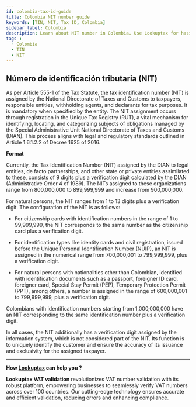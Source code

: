 ```yaml
---
id: colombia-tax-id-guide
title: Colombia NIT number guide
keywords: [TIN, NIT, Tax ID, Colombia]
sidebar_label: Colombia
description: Learn about NIT number in Colombia. Use Lookuptax for hassle-free tax id validation in Colombia and other 100+ countries
tags : 
  - Colombia
  - TIN
  - NIT
---
```

## Número de identificación tributaria (NIT)
As per Article 555-1 of the Tax Statute, the tax identification number (NIT) is assigned by the National Directorate of Taxes and Customs to taxpayers, responsible entities, withholding agents, and declarants for tax purposes. It is mandatory when specified by the entity. The NIT assignment occurs through registration in the Unique Tax Registry (RUT), a vital mechanism for identifying, locating, and categorizing subjects of obligations managed by the Special Administrative Unit National Directorate of Taxes and Customs (DIAN). This process aligns with legal and regulatory standards outlined in Article 1.6.1.2.2 of Decree 1625 of 2016.

**Format**

Currently, the Tax Identification Number (NIT) assigned by the DIAN to legal entities, de facto partnerships, and other state or private entities assimilated to these, consists of 9 digits plus a verification digit calculated by the DIAN (Administrative Order 4 of 1989). The NITs assigned to these organizations range from 800,000,000 to 899,999,999 and increase from 900,000,000.

For natural persons, the NIT ranges from 1 to 13 digits plus a verification digit. The configuration of the NIT is as follows:

- For citizenship cards with identification numbers in the range of 1 to 99,999,999, the NIT corresponds to the same number as the citizenship card plus a verification digit.

- For identification types like identity cards and civil registration, issued before the Unique Personal Identification Number (NUIP), an NIT is assigned in the numerical range from 700,000,001 to 799,999,999, plus a verification digit.

- For natural persons with nationalities other than Colombian, identified with identification documents such as a passport, foreigner ID card, foreigner card, Special Stay Permit (PEP), Temporary Protection Permit (PPT), among others, a number is assigned in the range of 600,000,001 to 799,999,999, plus a verification digit.

Colombians with identification numbers starting from 1,000,000,000 have an NIT corresponding to the same identification number plus a verification digit.

In all cases, the NIT additionally has a verification digit assigned by the information system, which is not considered part of the NIT. Its function is to uniquely identify the customer and ensure the accuracy of its issuance and exclusivity for the assigned taxpayer.



----
**How [Lookuptax](https://lookuptax.com/) can help you ?**

**Lookuptax VAT validation** revolutionizes VAT number validation with its robust platform, empowering businesses to seamlessly verify VAT numbers across over 100 countries. Our cutting-edge technology ensures accurate and efficient validation, reducing errors and enhancing compliance.
